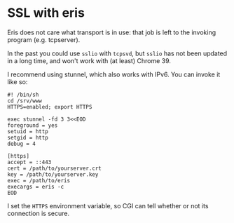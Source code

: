 SSL with eris
=============

Eris does not care what transport is in use: that job is left to the invoking
program (e.g. tcpserver).

In the past you could use `sslio` with `tcpsvd`,
but `sslio` has not been updated in a long time,
and won't work with (at least) Chrome 39.

I recommend using stunnel,
which also works with IPv6.
You can invoke it like so:

	#! /bin/sh
	cd /srv/www
	HTTPS=enabled; export HTTPS

	exec stunnel -fd 3 3<<EOD
	foreground = yes
	setuid = http
	setgid = http
	debug = 4

	[https]
	accept = ::443
	cert = /path/to/yourserver.crt
	key = /path/to/yourserver.key
	exec = /path/to/eris
	execargs = eris -c
	EOD

I set the `HTTPS` environment variable,
so CGI can tell whether or not its connection is secure.
